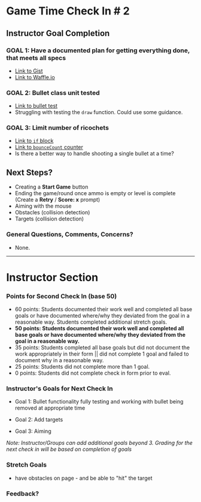 # Game Time Check In # 2

## Instructor Goal Completion

### GOAL 1: Have a documented plan for getting everything done, that meets all specs

  - [Link to Gist](https://gist.github.com/GSmes/66a0251236656dd7198ae07a69be6513)
  - [Link to Waffle.io](https://waffle.io/Caleb9193/gametime)

### GOAL 2: Bullet class unit tested

  - [Link to bullet test](https://github.com/Caleb9193/gametime/blob/master/test/bullet_test.js#L7)
  - Struggling with testing the `draw` function. Could use some guidance.

### GOAL 3: Limit number of ricochets

  - [Link to `if` block](https://github.com/Caleb9193/gametime/blob/master/lib/index.js#L25)
  - [Link to `bounceCount` counter](https://github.com/Caleb9193/gametime/blob/master/lib/bullet.js#L10)
  - Is there a better way to handle shooting a single bullet at a time?

## Next Steps?

  - Creating a __Start Game__ button
  - Ending the game/round once ammo is empty or level is complete (Create a __Retry__ / __Score: x__ prompt)
  - Aiming with the mouse
  - Obstacles (collision detection)
  - Targets (collision detection)

### General Questions, Comments, Concerns?
  - None.

-----

# Instructor Section

### Points for Second Check In (base 50)

* 60 points: Students documented their work well and completed all base goals or have documented where/why they deviated from the goal in a reasonable way. Students completed additional stretch goals.
* __50 points: Students documented their work well and completed all base goals or have documented where/why they deviated from the goal in a reasonable way.__
* 35 points: Students completed all base goals but did not document the work appropriately in their form || did not complete 1 goal and failed to document why in a reasonable way.
* 25 points: Students did not complete more than 1 goal.
* 0 points: Students did not complete check in form prior to eval.

### Instructor's Goals for Next Check In

* Goal 1: Bullet functionality fully testing and working with bullet being removed at appropriate time

* Goal 2: Add targets 

* Goal 3: Aiming

_Note: Instructor/Groups can add additional goals beyond 3. Grading for the next check in will be based on completion of goals_

### Stretch Goals

* have obstacles on page - and be able to "hit" the target

### Feedback?
